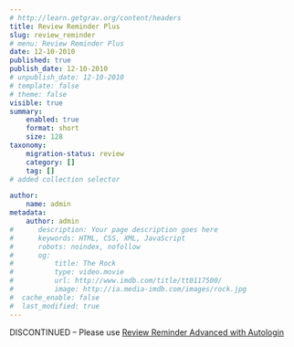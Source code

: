 ```yaml
---
# http://learn.getgrav.org/content/headers
title: Review Reminder Plus
slug: review_reminder
# menu: Review Reminder Plus
date: 12-10-2010
published: true
publish_date: 12-10-2010
# unpublish_date: 12-10-2010
# template: false
# theme: false
visible: true
summary:
    enabled: true
    format: short
    size: 128
taxonomy:
    migration-status: review
    category: []
    tag: []
# added collection selector

author:
    name: admin
metadata:
    author: admin
#      description: Your page description goes here
#      keywords: HTML, CSS, XML, JavaScript
#      robots: noindex, nofollow
#      og:
#          title: The Rock
#          type: video.movie
#          url: http://www.imdb.com/title/tt0117500/
#          image: http://ia.media-imdb.com/images/rock.jpg
#  cache_enable: false
#  last_modified: true
---
```


DISCONTINUED – Please use [Review Reminder Advanced with Autologin](http://www.mailbeez.com/documentation/mailbeez/review_advanced/ "Review Reminder Advanced – Autologin")
